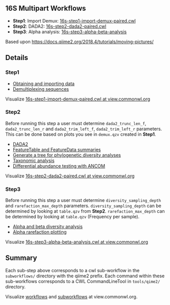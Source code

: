 ## 16S Multipart Workflows

- __Step1__: Import Demux: [16s-step1-import-demux-paired.cwl](#step1)
- __Step2__: DADA2: [16s-step2-dada2-paired.cwl](#step2)
- __Step3__: Alpha analysis: [16s-step3-alpha-beta-analysis](#step3)

Based upon https://docs.qiime2.org/2018.4/tutorials/moving-pictures/

## Details

### Step1

 - [Obtaining and importing data](https://docs.qiime2.org/2018.4/tutorials/moving-pictures/#obtaining-and-importing-data)
 - [Demultiplexing sequences](https://docs.qiime2.org/2018.4/tutorials/moving-pictures/#demultiplexing-sequences)

Visualize [16s-step1-import-demux-paired.cwl at view.commonwl.org](https://view.commonwl.org/workflows/github.com/bespin-workflows/16s-qiime2/blob/develop/16s-step1-import-demux-paired.cwl)

### Step2

Before running this step a user must determine `dada2_trunc_len_f`, `dada2_trunc_len_r` and `dada2_trim_left_f`, `dada2_trim_left_r` parameters.
This can be done based on plots you see in `demux.qzv` created in __Step1__.

- [DADA2](https://docs.qiime2.org/2018.4/tutorials/moving-pictures/#option-1-dada2)
- [FeatureTable and FeatureData summaries](https://docs.qiime2.org/2018.4/tutorials/moving-pictures/#featuretable-and-featuredata-summaries)
- [Generate a tree for phylogenetic diversity analyses](https://docs.qiime2.org/2018.4/tutorials/moving-pictures/#generate-a-tree-for-phylogenetic-diversity-analyses)
- [Taxonomic analysis](https://docs.qiime2.org/2018.4/tutorials/moving-pictures/#taxonomic-analysis)
- [Differential abundance testing with ANCOM](https://docs.qiime2.org/2018.4/tutorials/moving-pictures/#differential-abundance-testing-with-ancom)

Visualize [16s-step2-dada2-paired.cwl at view.commonwl.org](https://view.commonwl.org/workflows/github.com/bespin-workflows/16s-qiime2/blob/develop/16s-step2-dada2-paired.cwl)

### Step3

Before running this step a user must determine `diversity_sampling_depth` and `rarefaction_max_depth` parameters.
`diversity_sampling_depth` can be determined by looking at `table.qzv` from __Step2__.
`rarefaction_max_depth` can be determined by looking at `table.qzv` (Frequency per sample).

- [Alpha and beta diversity analysis](https://docs.qiime2.org/2018.4/tutorials/moving-pictures/#alpha-and-beta-diversity-analysis)
- [Alpha rarefaction plotting](https://docs.qiime2.org/2018.4/tutorials/moving-pictures/#alpha-rarefaction-plotting)

Visualize [16s-step3-alpha-beta-analysis.cwl at view.commonwl.org](https://view.commonwl.org/workflows/github.com/bespin-workflows/16s-qiime2/blob/develop/16s-step3-alpha-beta-analysis.cwl)

## Summary

Each sub-step above corresponds to a cwl sub-workflow in the  `subworkflows/` directory with the qiime2 prefix.
Each command within these sub-workflows corresponds to a CWL CommandLineTool in `tools/qime2/` directory.

Visualize [workflows](https://view.commonwl.org/workflows/github.com/bespin-workflows/16s-qiime2/blob/develop) and [subworkflows](https://view.commonwl.org/workflows/github.com/bespin-workflows/16s-qiime2/blob/develop/subworkflows) at view.commonwl.org.
